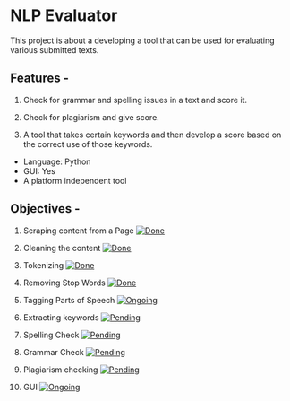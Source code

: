 
# NLP Evaluator

This project is about a developing a tool that can be used for evaluating various submitted texts.

## Features - 

1. Check for grammar and spelling issues in a text and score it.
    
2. Check for plagiarism and give score.
    
3. A tool that takes certain keywords and then develop a score based on the correct use of those keywords.

* Language: Python  
* GUI: Yes
* A platform independent tool

## Objectives - 

1. Scraping content from a Page [![Done](https://img.shields.io/badge/Completed-Done-brightgreen)]()

2. Cleaning the content [![Done](https://img.shields.io/badge/Completed-Done-brightgreen)]()

3. Tokenizing [![Done](https://img.shields.io/badge/Completed-Done-brightgreen)]()

4. Removing Stop Words [![Done](https://img.shields.io/badge/Completed-Done-brightgreen)]()

5. Tagging Parts of Speech [![Ongoing](https://img.shields.io/badge/Ongoing-In%20Progress-blue)]()

6. Extracting keywords [![Pending](https://img.shields.io/badge/Incomplete-Pending-orange)]()

7. Spelling Check [![Pending](https://img.shields.io/badge/Incomplete-Pending-orange)]()

8. Grammar Check [![Pending](https://img.shields.io/badge/Incomplete-Pending-orange)]()

9. Plagiarism checking [![Pending](https://img.shields.io/badge/Incomplete-Pending-orange)]()

10. GUI [![Ongoing](https://img.shields.io/badge/Ongoing-In%20Progress-blue)]()
